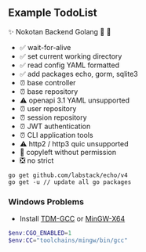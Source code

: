 ## Example TodoList

✨ Nokotan Backend Golang 🦌 🦌

- ✅ wait-for-alive
- ✅ set current working directory
- ✅ read config YAML formatted
- ✅ add packages echo, gorm, sqlite3
- ⏰ base controller
- ⏰ base repository
- ⚠️ openapi 3.1 YAML unsupported
- ⏰ user repository
- ⏰ session repository
- ⏰ JWT authentication
- ⏰ CLI application tools
- ⚠️ http2 / http3 quic unsupported
- 🚫 copyleft without permission
- ❎ no strict

```shell
go get github.com/labstack/echo/v4
go get -u // update all go packages
```

### Windows Problems

- Install [TDM-GCC](https://jmeubank.github.io/tdm-gcc/) or [MinGW-X64](https://www.mingw-w64.org)

```powershell
$env:CGO_ENABLED=1
$env:CC="toolchains/mingw/bin/gcc"
```
